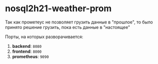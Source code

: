 # nosql2h21-weather-prom

Так как прометеус не позволяет грузить данные в "прошлое", то было принято решение грузить, пока есть данные в "настоящее"

Порты, на которых разворачивается:
1. **backend**: ``8080``
2. **frontend**: ``8000``
3. **prometheus**: ``9090``
